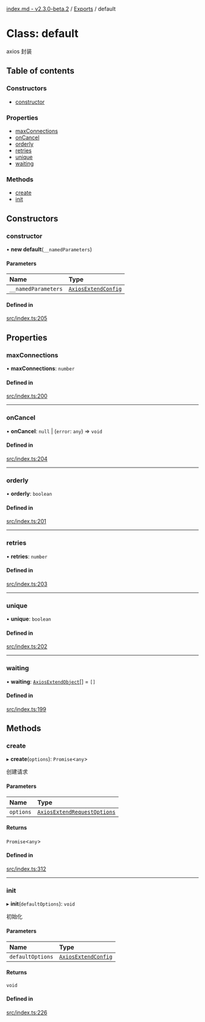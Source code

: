 [index.md - v2.3.0-beta.2](../README.md) / [Exports](../modules.md) / default

# Class: default

axios 封装

## Table of contents

### Constructors

- [constructor](default.md#constructor)

### Properties

- [maxConnections](default.md#maxconnections)
- [onCancel](default.md#oncancel)
- [orderly](default.md#orderly)
- [retries](default.md#retries)
- [unique](default.md#unique)
- [waiting](default.md#waiting)

### Methods

- [create](default.md#create)
- [init](default.md#init)

## Constructors

### constructor

• **new default**(`__namedParameters`)

#### Parameters

| Name                | Type                                                      |
| :------------------ | :-------------------------------------------------------- |
| `__namedParameters` | [`AxiosExtendConfig`](../interfaces/AxiosExtendConfig.md) |

#### Defined in

[src/index.ts:205](https://github.com/saqqdy/axios-ex/blob/205d468/src/index.ts#L205)

## Properties

### maxConnections

• **maxConnections**: `number`

#### Defined in

[src/index.ts:200](https://github.com/saqqdy/axios-ex/blob/205d468/src/index.ts#L200)

---

### onCancel

• **onCancel**: `null` \| (`error`: `any`) => `void`

#### Defined in

[src/index.ts:204](https://github.com/saqqdy/axios-ex/blob/205d468/src/index.ts#L204)

---

### orderly

• **orderly**: `boolean`

#### Defined in

[src/index.ts:201](https://github.com/saqqdy/axios-ex/blob/205d468/src/index.ts#L201)

---

### retries

• **retries**: `number`

#### Defined in

[src/index.ts:203](https://github.com/saqqdy/axios-ex/blob/205d468/src/index.ts#L203)

---

### unique

• **unique**: `boolean`

#### Defined in

[src/index.ts:202](https://github.com/saqqdy/axios-ex/blob/205d468/src/index.ts#L202)

---

### waiting

• **waiting**: [`AxiosExtendObject`](../interfaces/AxiosExtendObject.md)[] = `[]`

#### Defined in

[src/index.ts:199](https://github.com/saqqdy/axios-ex/blob/205d468/src/index.ts#L199)

## Methods

### create

▸ **create**(`options`): `Promise`<`any`\>

创建请求

#### Parameters

| Name      | Type                                                                      |
| :-------- | :------------------------------------------------------------------------ |
| `options` | [`AxiosExtendRequestOptions`](../interfaces/AxiosExtendRequestOptions.md) |

#### Returns

`Promise`<`any`\>

#### Defined in

[src/index.ts:312](https://github.com/saqqdy/axios-ex/blob/205d468/src/index.ts#L312)

---

### init

▸ **init**(`defaultOptions`): `void`

初始化

#### Parameters

| Name             | Type                                                      |
| :--------------- | :-------------------------------------------------------- |
| `defaultOptions` | [`AxiosExtendConfig`](../interfaces/AxiosExtendConfig.md) |

#### Returns

`void`

#### Defined in

[src/index.ts:226](https://github.com/saqqdy/axios-ex/blob/205d468/src/index.ts#L226)

